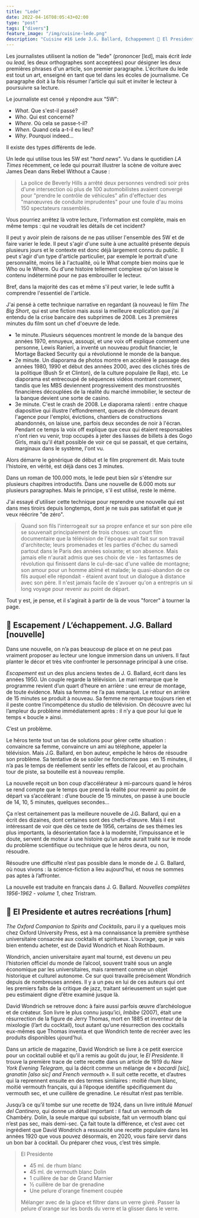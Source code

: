 ```yaml
---
title: "Lede"
date: 2022-04-16T08:05:43+02:00
type: "post"
tags: ["divers"]
feature_image: "/img/cuisine-lede.png"
description: "Cuisine #16 Lede J.G. Ballard, Echappement 🍹 El Presidente 🗑️ Pages de vieux journal 🔖 Favoris"
---
```


Les journalistes utilisent la notion de "lede" (prononcer [lɛd], mais écrit _lede_ ou _lead_, les deux orthographes sont acceptées) pour désigner les deux premières phrases d'un article, son premier paragraphe.<!--more--> L'écriture du lede est tout un art, enseigné en tant que tel dans les écoles de journalisme. Ce paragraphe doit à la fois résumer l'article qui suit et inviter le lecteur à poursuivre sa lecture.

Le journaliste est censé y répondre aux "5W":

  - _What_. Que s'est-il passé?
  - _Who_. Qui est concerné?
  - _Where_. Où cela se passe-t-il?
  - _When_. Quand cela a-t-il eu lieu?
  - _Why_. Pourquoi indeed...

Il existe des types différents de lede.

Un lede qui utilise tous les 5W est "_hard news_". Vu dans le quotidien _LA Times_ récemment, ce lede qui pourrait illustrer la scène de voiture avec James Dean dans Rebel Without a Cause :

> La police de Beverly Hills a arrêté deux personnes vendredi soir près d'une intersection où plus de 100 automobilistes avaient convergé pour "prendre le contrôle de véhicules" afin d'effectuer des "manœuvres de conduite imprudentes" pour une foule d'au moins 150 spectateurs rassemblés.

Vous pourriez arrêtez là votre lecture, l'information est complète, mais en même temps : qui ne voudrait les détails de cet incident?

Il peut y avoir plein de raisons de ne pas utiliser l'ensemble des 5W et de faire varier le lede. Il peut s'agir d'une suite à une actualité présente depuis plusieurs jours et le contexte est donc déjà largement connu du public. Il peut s'agir d'un type d'article particulier, par exemple le portrait d'une personnalité, moins lié à l'actualité, où le What compte bien moins que le Who ou le Where. Ou d'une histoire tellement complexe qu'on laisse le contenu indéterminé pour ne pas embrouiller le lecteur.

Bref, dans la majorité des cas et même s'il peut varier, le lede suffit à comprendre l'essentiel de l'article.

J'ai pensé à cette technique narrative en regardant (à nouveau) le film _The Big Short_, qui est une fiction mais aussi la meilleure explication que j'ai entendu de la crise bancaire des subprimes de 2008. Les 3 premières minutes du film sont un chef d'oeuvre de lede.

  - 1e minute. Plusieurs séquences montrent le monde de la banque des années 1970, ennuyeux, assoupi, et une voix off explique comment une personne, Lewis Ranieri, a inventé un nouveau produit financier, le Mortage Backed Security qui a révolutionné le monde de la banque.
  - 2e minute. Un diaporama de photos montre en accéléré le passage des années 1980, 1990 et début des années 2000, avec des clichés tirés de la politique (Bush Sr et Clinton), de la culture populaire (le Rap), etc. Le diaporama est entrecoupé de séquences vidéos montrant comment, tandis que les MBS deviennent progressivement des monstruosités financières découplées de la réalité du marché immobilier, le secteur de la banque devient une sorte de casino.
  - 3e minute. C'est le crash de 2008. Le diaporama ralenti : entre chaque diapositive qui illustre l'effondrement, queues de chômeurs devant l'agence pour l'emploi, évictions, chantiers de constructions abandonnés, on laisse une, parfois deux secondes de noir à l'écran. Pendant ce temps la voix off explique que ceux qui étaient responsables n'ont rien vu venir, trop occupés à jeter des liasses de billets à des Gogo Girls, mais qu'il était possible de voir ce qui se passait, et que certains, marginaux dans le système, l'ont vu.

Alors démarre le générique de début et le film proprement dit. Mais toute l'histoire, en vérité, est déjà dans ces 3 minutes.

Dans un roman de 100.000 mots, le lede peut bien sûr s'étendre sur plusieurs chapitres introductifs. Dans une nouvelle de 6.000 mots sur plusieurs paragraphes. Mais le principe, s'il est utilisé, reste le même.

J'ai essayé d'utiliser cette technique pour reprendre une nouvelle qui est dans mes tiroirs depuis longtemps, dont je ne suis pas satisfait et que je veux réécrire "de zéro".

> Quand son fils l'interrogeait sur sa propre enfance et sur son père elle se souvenait principalement de trois choses: un court film documentaire que la télévision de l'époque avait fait sur son travail d'architecte; leurs promenades et les parties d'échec du samedi partout dans le Paris des années soixante; et son absence. Mais jamais elle n'aurait admis que ses choix de vie - les fantasmes de révolution qui finissent dans le cul-de-sac d'une vallée de montagne;  son amour pour un homme abîmé et malade; le quasi-abandon de ce fils auquel elle répondait - étaient avant tout un dialogue à distance avec son père. Il n'est jamais facile de s'avouer qu'on a entrepris un si long voyage pour revenir au point de départ.

Tout y est, je pense, et il s'agirait à partir de là de vous "forcer" à tourner la page.

## 🚀 Escapement / L’échappement. J.G. Ballard [nouvelle]

Dans une nouvelle, on n’a pas beaucoup de place et on ne peut pas vraiment proposer au lecteur une longue immersion dans un univers. Il faut planter le décor et très vite confronter le personnage principal à une crise.

_Escapement_ est un des plus anciens textes de J. G. Ballard, écrit dans les années 1950. Un couple regarde la télévision. Le mari remarque que le programme revient d’un quart d’heure en arrière : une erreur de montage, de toute évidence. Mais sa femme ne l’a pas remarqué. Le retour en arrière de 15 minutes se produit à nouveau. Sa femme ne remarque toujours rien et il peste contre l’incompétence du studio de télévision. On découvre avec lui l’ampleur du problème immédiatement après : il n’y a que pour lui que le temps « boucle » ainsi.

C’est un problème.

Le héros tente tout un tas de solutions pour gérer cette situation : convaincre sa femme, convaincre un ami au téléphone, appeler la télévision. Mais J.G. Ballard, en bon auteur, empêche le héros de résoudre son problème. Sa tentative de se soûler ne fonctionne pas : en 15 minutes, il n’a pas le temps de réellement sentir les effets de l’alcool, et au prochain tour de piste, sa bouteille est à nouveau remplie.

La nouvelle reçoit un bon coup d’accélérateur à mi-parcours quand le héros se rend compte que le temps que prend la réalité pour revenir au point de départ va s’accélérant : d’une boucle de 15 minutes, on passe à une boucle de 14, 10, 5 minutes, quelques secondes…

Ça n’est certainement pas la meilleure nouvelle de J.G. Ballard, qui en a écrit des dizaines, dont certaines sont des chefs-d’œuvre. Mais il est intéressant de voir que dès ce texte de 1956, certains de ses thèmes les plus importants, la désorientation face à la modernité, l’impuissance et le doute, servent de moteur à une histoire qu’un autre aurait traité sur le mode du problème scientifique ou technique que le héros devra, ou non, résoudre.

Résoudre une difficulté n’est pas possible dans le monde de J. G. Ballard, où nous vivons : la science-fiction a lieu aujourd’hui, et nous ne sommes pas aptes à l’affronter.

La nouvelle est traduite en français dans J. G. Ballard. _Nouvelles complètes 1956-1962 - volume 1_, chez Tristram.

## 🍹 El Presidente et autres recréations [rhum]

_The Oxford Companion to Spirits and Cocktails_, paru il y a quelques mois chez Oxford University Press, est à ma connaissance la première synthèse universitaire consacrée aux cocktails et spiritueux. L’ouvrage, que je vais bien entendu acheter, est de David Wondrich et Noah Rothbaum.

Wondrich, ancien universitaire ayant mal tourné, est devenu un peu l’historien officiel du monde de l’alcool, souvent traité sous un angle économique par les universitaires, mais rarement comme un objet historique et culturel autonome. Ce sur quoi travaille précisément Wondrich depuis de nombreuses années. Il y a un peu en lui de ces auteurs qui ont les premiers faits de la critique de jazz, traitant sérieusement un sujet que peu estimaient digne d’être examiné jusque là.

David Wondrich se retrouve donc à faire aussi parfois œuvre d’archéologue et de créateur. Son livre le plus connu jusqu’ici, _Imbibe_ (2007), était une résurrection de la figure de Jerry Thomas, mort en 1885 et inventeur de la mixologie (l’art du cocktail), tout autant qu’une résurrection des cocktails eux-mêmes que Thomas inventa et que Wondrich tente de recréer avec les produits disponibles ujourd'hui.

Dans un article de magazine, David Wondrich se livre à ce petit exercice pour un cocktail oublié et qu’il a remis au goût du jour, le _El Presidente_. Il trouve la première trace de cette recette dans un article de 1919 du _New York Evening Telegram_, qui la décrit comme un mélange de « _bacardi [sic], granatin [also sic] and French vermouth_ ». Il suit cette recette, et d’autres qui la reprennent ensuite en des termes similaires : moitié rhum blanc, moitié vermouth français, qui à l’époque identifie spécifiquement du vermouth sec, et une cuillère de grenadine. Le résultat n’est pas terrible.

Jusqu’à ce qu’il tombe sur une recette de 1924, dans un livre intitulé _Manuel del Cantinero_, qui donne un détail important : il faut un vermouth de Chambéry. Dolin, la seule marque qui subsiste, fait un vermouth blanc qui n’est pas sec, mais demi-sec. Ça fait toute la différence, et c’est avec cet ingrédient que David Wondrich a ressuscité une recette populaire dans les années 1920 que vous pouvez désormais, en 2020, vous faire servir dans un bon bar à cocktail. Ou préparer chez vous, c’est très simple.

> El Presidente
> 
>  - 45 ml. de rhum blanc
>  - 45 ml. de vermouth blanc Dolin
>  - 1 cuillère de bar de Grand Marnier
>  - ½ cuillère de bar de grenadine
>  - Une pelure d'orange finement coupée
> 
> Mélanger avec de la glace et filtrer dans un verre givré. Passer la pelure d'orange sur les bords du verre et la glisser dans le verre.
